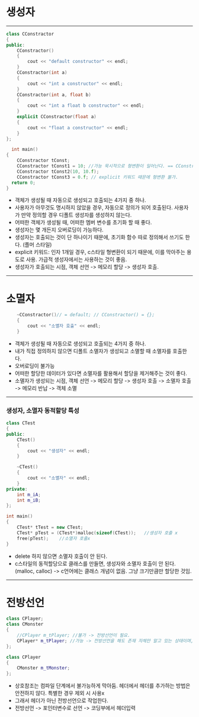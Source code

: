 # 생성자
***
```c++
class CConstractor
{
public:
	CConstractor()
	{
		cout << "default constructor" << endl;
	}
	CConstractor(int a)
	{
		cout << "int a constructor" << endl;
	}
	CConstractor(int a, float b)
	{
		cout << "int a float b constructor" << endl;
	}
	explicit CConstractor(float a)
	{
		cout << "float a constructor" << endl;
	}
}; 

  int main()
{
	CConstractor tConst;
	CConstractor tConst1 = 10; //가능 묵시적으로 형변환이 일어난다. == CConstructor tConst1(10).
	CConstractor tConst2(10, 10.f);
	CConstractor tConst3 = 0.f; // explicit 키워드 때문에 형변환 불가.
  return 0;
}
```
- 객체가 생성될 때 자동으로 생성되고 호출되는 4가지 중 하나.
- 사용자가 아무것도 명시하지 않았을 경우, 자동으로 정의가 되어 호출된다. 사용자가 만약 정의할 경우 디폴트 생성자를 생성하지 않는다.
- 어떠한 객체가 생성될 때, 어떠한 멤버 변수를 초기화 할 때 좋다.
- 생성자는 몇 개든지 오버로딩이 가능하다.
- 생성자는 호출되는 것이 단 하나이기 때문에, 초기화 함수 따로 정의해서 쓰기도 한다. (플머 스타일)
- explicit 키워드: 인자 1개일 경우, c스타일 형변환이 되기 때문에, 이를 막아주는 용도로 사용. 가급적 생성자에서는 사용하는 것이 좋음.
- 생성자가 호출되는 시점, 객체 선언 -> 메모리 할당 -> 생성자 호출.
***
# 소멸자
```c++
	~CConstractor()// = default; // CConstractor() = {};
	{
		cout << "소멸자 호출" << endl;
	}
```
- 객체가 생성될 때 자동으로 생성되고 호출되는 4가지 중 하나.
- 내가 직접 정의하지 않으면 디폴트 소멸자가 생성되고 소멸할 때 소멸자를 호출한다.
- 오버로딩이 불가능
- 어떠한 할당한 데이터가 있다면 소멸자를 활용해서 할당을 제거해주는 것이 좋다.
- 소멸자가 생성되는 시점, 객체 선언 -> 메모리 할당 -> 생성자 호출 -> 소멸자 호출 -> 메모리 반납 -> 객체 소멸
***
### 생성자, 소멸자 동적할당 특성
```c++
class CTest
{
public:
	CTest()
	{
		cout << "생성자" << endl;
	}

	~CTest()
	{
		cout << "소멸자" << endl;
	}
private:
	int m_iA;
	int m_iB;
};

int main()
{
	CTest* tTest = new CTest;
	CTest* pTest = (CTest*)malloc(sizeof(CTest));	//생성자 호출 x
	free(pTest);	//소멸자 호출x
}
```
- delete 하지 않으면 소멸자 호출이 안 된다.
- c스타일의 동적할당으로 클래스를 만들면, 생성자와 소멸자 호출이 안 된다. (malloc, calloc) -> c언어에는 클래스 개념이 없음. 그냥 크기만큼만 할당한 것임.
***
# 전방선언
```c++
class CPlayer;
class CMonster
{
	//CPlayer m_tPlayer; //불가 -> 전방선언이 필요.
	CPlayer* m_tPlayer; //가능 -> 전방선언을 해도 존재 자체만 알고 있는 상태이며, 상세정보를 모르는 있음. 하여 포인터 정보로 접근한다. 포인터는 4바이트 크기이기 때문에
};

class CPlayer
{
	CMonster m_tMonster;
};
```
- 상호참조는 컴파일 단계에서 불가능하게 막아둠. 헤더에서 헤더를 추가하는 방법은 안전하지 않다. 특별한 경우 제외 시 사용x
- 그래서 헤더가 아닌 전방선언으로 작업한다.
- 전방선언 -> 포인터변수로 선언 -> 코딩부에서 헤더입력
